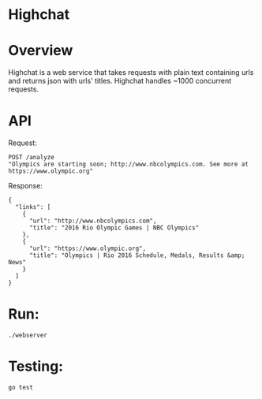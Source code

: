 # Highchat

# Overview
Highchat is a web service that takes requests with plain text containing urls and returns json with urls' titles. Highchat handles ~1000 concurrent requests.

# API
Request:
```
POST /analyze
"Olympics are starting soon; http://www.nbcolympics.com. See more at https://www.olympic.org"
```
Response:
```
{
  "links": [
    {
      "url": "http://www.nbcolympics.com",
      "title": "2016 Rio Olympic Games | NBC Olympics"
    },
    {
      "url": "https://www.olympic.org",
      "title": "Olympics | Rio 2016 Schedule, Medals, Results &amp; News"
    }
  ]
}
```

# Run:
```
./webserver
```

# Testing:
```
go test
```